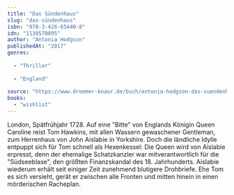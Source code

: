 ```yaml
---
title: "Das Sündenhaus"
slug: "das-sündenhaus"
isbn: "978-3-426-65440-8"
idn: "1138570095"
author: "Antonia Hodgson"
publishedAt: "2017"
genres:
  
  - "Thriller"
    
  - "England"
    
source: "https://www.droemer-knaur.de/buch/antonia-hodgson-das-suendenhaus-9783426654408"
books: 
  - "wishlist"
---
```

London, Spätfrühjahr 1728. Auf eine "Bitte" von Englands Königin Queen 
Caroline reist Tom Hawkins, mit allen Wassern gewaschener Gentleman, zum 
Herrenhaus von John Aislabie in Yorkshire. Doch die ländliche Idylle entpuppt 
sich für Tom schnell als Hexenkessel: Die Queen wird von Aislabie erpresst, 
denn der ehemalige Schatzkanzler war mitverantwortlich für die "Südseeblase", 
den größten Finanzskandal des 18. Jahrhunderts. Aislabie wiederum erhält seit 
einiger Zeit zunehmend blutigere Drohbriefe. Ehe Tom es sich versieht, gerät 
er zwischen alle Fronten und mitten hinein in einen mörderischen Racheplan.